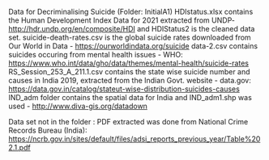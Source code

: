 Data for Decriminalising Suicide (Folder: InitialA1)
HDIstatus.xlsx contains the Human Development Index Data for 2021 extracted from UNDP- http://hdr.undp.org/en/composite/HDI and HDIStatus2 is the cleaned data set.
suicide-death-rates.csv is the global suicide rates downloaded from Our World in Data - https://ourworldindata.org/suicide
data-2.csv contains suicides occuring from mental health issues - WHO: https://www.who.int/data/gho/data/themes/mental-health/suicide-rates
RS_Session_253_A_211.1.csv contains the state wise suicide number and causes in India 2019, extracted from the Indian Govt. website - data.gov: https://data.gov.in/catalog/stateut-wise-distribution-suicides-causes
IND_adm folder contains the spatial data for India and IND_adm1.shp was used - http://www.diva-gis.org/datadown

Data set not in the folder :
PDF extracted was done from National Crime Records Bureau (India): https://ncrb.gov.in/sites/default/files/adsi_reports_previous_year/Table%202.1.pdf
